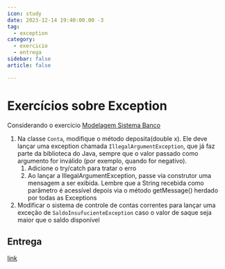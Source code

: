 ```yaml
---
icon: study
date: 2023-12-14 19:40:00.00 -3
tag:
  - exception
category:
  - exercicio
  - entrega
sidebar: false
article: false

---
```


# Exercícios sobre Exception

Considerando o exercicio [Modelagem Sistema Banco](../ExercicioHeranca/Heranca4%20Banco.md)

1. Na classe `Conta`, modifique o método deposita(double x). Ele deve lançar uma exception chamada
`IllegalArgumentException`, que já faz parte da biblioteca do Java, sempre que o valor passado como
argumento for inválido (por exemplo, quando for negativo).
    1. Adicione o try/catch para tratar o erro
    1. Ao lançar a IllegalArgumentException, passe via construtor uma mensagem a ser exibida. Lembre que a String recebida como parâmetro é acessível depois via o método getMessage() herdado por todas as Exceptions
1. Modificar o sistema de controle de contas correntes para lançar uma exceção de `SaldoInsufucienteException` caso o valor de saque seja maior que o saldo disponível

## Entrega
[link](https://classroom.github.com/a/ltE-kkd3)
